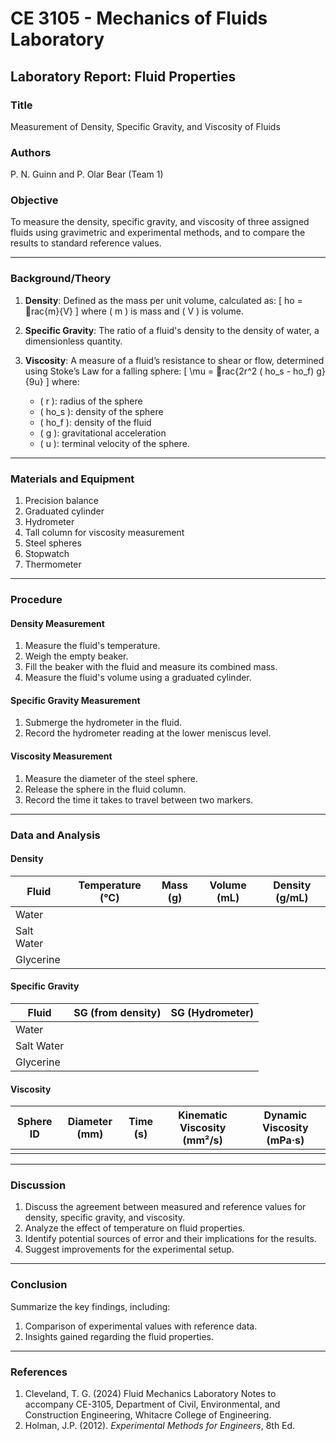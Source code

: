 # CE 3105 - Mechanics of Fluids Laboratory## Laboratory Report: Fluid Properties### TitleMeasurement of Density, Specific Gravity, and Viscosity of Fluids### AuthorsP. N. Guinn and P. Olar Bear (Team 1)### ObjectiveTo measure the density, specific gravity, and viscosity of three assigned fluids using gravimetric and experimental methods, and to compare the results to standard reference values.---### Background/Theory1. **Density**: Defined as the mass per unit volume, calculated as:   \[ ho = rac{m}{V} \]   where \( m \) is mass and \( V \) is volume.   2. **Specific Gravity**: The ratio of a fluid's density to the density of water, a dimensionless quantity.   3. **Viscosity**: A measure of a fluid’s resistance to shear or flow, determined using Stoke’s Law for a falling sphere:   \[ \mu = rac{2r^2 (ho_s - ho_f) g}{9u} \]   where:   - \( r \): radius of the sphere   - \( ho_s \): density of the sphere   - \( ho_f \): density of the fluid   - \( g \): gravitational acceleration   - \( u \): terminal velocity of the sphere.---### Materials and Equipment1. Precision balance2. Graduated cylinder3. Hydrometer4. Tall column for viscosity measurement5. Steel spheres6. Stopwatch7. Thermometer---### Procedure#### **Density Measurement**1. Measure the fluid's temperature.2. Weigh the empty beaker.3. Fill the beaker with the fluid and measure its combined mass.4. Measure the fluid's volume using a graduated cylinder.#### **Specific Gravity Measurement**1. Submerge the hydrometer in the fluid.2. Record the hydrometer reading at the lower meniscus level.#### **Viscosity Measurement**1. Measure the diameter of the steel sphere.2. Release the sphere in the fluid column.3. Record the time it takes to travel between two markers.---### Data and Analysis#### **Density**| Fluid        | Temperature (°C) | Mass (g) | Volume (mL) | Density (g/mL) ||--------------|-------------------|----------|-------------|----------------|| Water        |                   |          |             |                || Salt Water   |                   |          |             |                || Glycerine    |                   |          |             |                |#### **Specific Gravity**| Fluid        | SG (from density) | SG (Hydrometer) ||--------------|-------------------|-----------------|| Water        |                   |                 || Salt Water   |                   |                 || Glycerine    |                   |                 |#### **Viscosity**| Sphere ID | Diameter (mm) | Time (s) | Kinematic Viscosity (mm²/s) | Dynamic Viscosity (mPa·s) ||-----------|---------------|----------|-----------------------------|---------------------------||           |               |          |                             |                           |---### Discussion1. Discuss the agreement between measured and reference values for density, specific gravity, and viscosity.2. Analyze the effect of temperature on fluid properties.3. Identify potential sources of error and their implications for the results.4. Suggest improvements for the experimental setup.---### ConclusionSummarize the key findings, including:1. Comparison of experimental values with reference data.2. Insights gained regarding the fluid properties.---### References1. Cleveland, T. G. (2024) Fluid Mechanics Laboratory Notes to accompany CE-3105, Department of Civil, Environmental, and Construction Engineering, Whitacre College of Engineering.2. Holman, J.P. (2012). *Experimental Methods for Engineers*, 8th Ed.